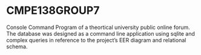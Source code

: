 # CMPE138GROUP7
Console Command Program of a theortical university public online forum. The database was designed as a command line application using sqlite and complex queries in reference to the project’s EER diagram and relational schema. 
